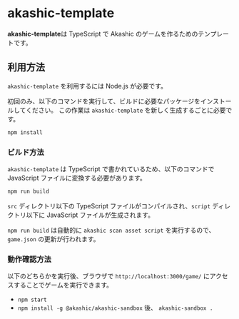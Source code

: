 # akashic-template

**akashic-template**は TypeScript で Akashic のゲームを作るためのテンプレートです。

## 利用方法

`akashic-template` を利用するには Node.js が必要です。

初回のみ、以下のコマンドを実行して、ビルドに必要なパッケージをインストールしてください。
この作業は `akashic-template` を新しく生成するごとに必要です。

```sh
npm install
```

### ビルド方法

`akashic-template` は TypeScript で書かれているため、以下のコマンドで JavaScript ファイルに変換する必要があります。

```sh
npm run build
```

`src` ディレクトリ以下の TypeScript ファイルがコンパイルされ、`script` ディレクトリ以下に JavaScript ファイルが生成されます。

`npm run build` は自動的に `akashic scan asset script` を実行するので、`game.json` の更新が行われます。

### 動作確認方法

以下のどちらかを実行後、ブラウザで `http://localhost:3000/game/` にアクセスすることでゲームを実行できます。

- `npm start`
- `npm install -g @akashic/akashic-sandbox` 後、 `akashic-sandbox .`
